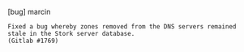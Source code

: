 [bug] marcin

    Fixed a bug whereby zones removed from the DNS servers remained
    stale in the Stork server database.
    (Gitlab #1769)
